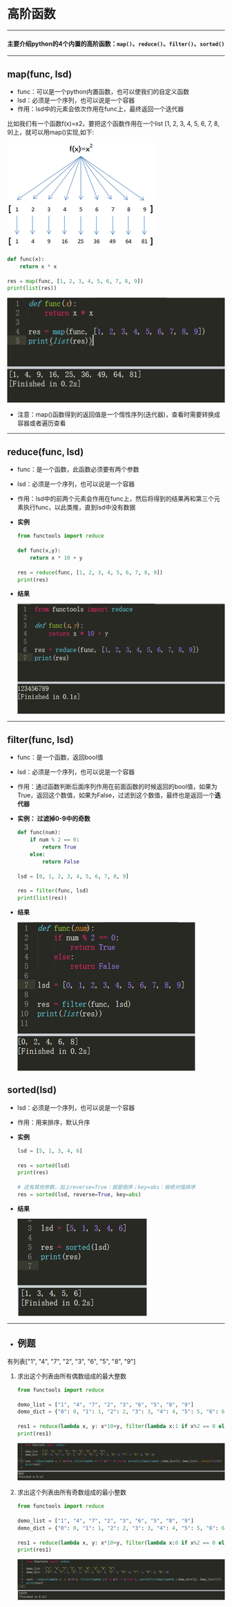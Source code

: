 高阶函数
===

----

#### 主要介绍python的4个内置的高阶函数：`map()`、`reduce()`、`filter()`、`sorted()`


---

## map(func, lsd)

* func：可以是一个python内置函数，也可以使我们的自定义函数
* lsd：必须是一个序列，也可以说是一个容器
* 作用：lsd中的元素会依次作用在func上，最终返回一个迭代器

比如我们有一个函数f(x)=x2，要把这个函数作用在一个list [1, 2, 3, 4, 5, 6, 7, 8, 9]上，就可以用map()实现,如下:

![](../images/map实例.png)

```py
def func(x):
    return x * x

res = map(func, [1, 2, 3, 4, 5, 6, 7, 8, 9])
print(list(res))
```
![](../images/map实例1.png)

* 注意：map()函数得到的返回值是一个惰性序列(迭代器)，查看时需要转换成容器或者遍历查看

---

## reduce(func, lsd)

* func：是一个函数，此函数必须要有两个参数
* lsd：必须是一个序列，也可以说是一个容器
* 作用：lsd中的前两个元素会作用在func上，然后将得到的结果再和第三个元素执行func，以此类推，直到lsd中没有数据

* **实例**
    ```py
    from functools import reduce

    def func(x,y):
        return x * 10 + y

    res = reduce(func, [1, 2, 3, 4, 5, 6, 7, 8, 9])
    print(res)
    ```

* **结果**

    ![](../images/reduce实例.png)

---

## filter(func, lsd)

* func：是一个函数，返回bool值
* lsd：必须是一个序列，也可以说是一个容器
* 作用：通过函数判断后面序列作用在前面函数的时候返回的bool值，如果为True，返回这个数值，如果为False，过滤到这个数值，最终也是返回一个**迭代器**

* **实例： 过滤掉0-9中的奇数**
    ```py
    def func(num):
        if num % 2 == 0:
            return True
        else:
            return False

    lsd = [0, 1, 2, 3, 4, 5, 6, 7, 8, 9]

    res = filter(func, lsd)
    print(list(res))
    ```

* **结果**

    ![](../images/filter实例.png)

## sorted(lsd)

* lsd：必须是一个序列，也可以说是一个容器
* 作用：用来排序，默认升序

* **实例**
    ```py
    lsd = [5, 1, 3, 4, 6]

    res = sorted(lsd)
    print(res)

    # 还有其他参数，加上reverse=True：就是倒序；key=abs：按绝对值排序
    res = sorted(lsd, reverse=True, key=abs)
    ```

* **结果**

    ![](../images/sorted实例.png)


---

* ## 例题

有列表["1", "4", "7", "2", "3", "6", "5", "8", "9"]
1. 求出这个列表由所有偶数组成的最大整数

    ```py
    from functools import reduce

    demo_list = ["1", "4", "7", "2", "3", "6", "5", "8", "9"]
    demo_dict = {"0": 0, "1": 1, "2": 2, "3": 3, "4": 4, "5": 5, "6": 6, "7": 7, "8": 8, "9": 9}

    res1 = reduce(lambda x, y: x*10+y, filter(lambda x:1 if x%2 == 0 else 0, sorted(list(map(lambda x:demo_dict[x], demo_list)), reverse=True)))
    print(res1)

    ```

    ![](../images/高阶函数例题1.png)

1. 求出这个列表由所有奇数组成的最小整数

    ```py
    from functools import reduce

    demo_list = ["1", "4", "7", "2", "3", "6", "5", "8", "9"]
    demo_dict = {"0": 0, "1": 1, "2": 2, "3": 3, "4": 4, "5": 5, "6": 6, "7": 7, "8": 8, "9": 9}

    res1 = reduce(lambda x, y: x*10+y, filter(lambda x:0 if x%2 == 0 else 1, sorted(list(map(lambda x:demo_dict[x], demo_list)))))
    print(res1)
    ```
    ![](../images/高阶函数例题2.png)

